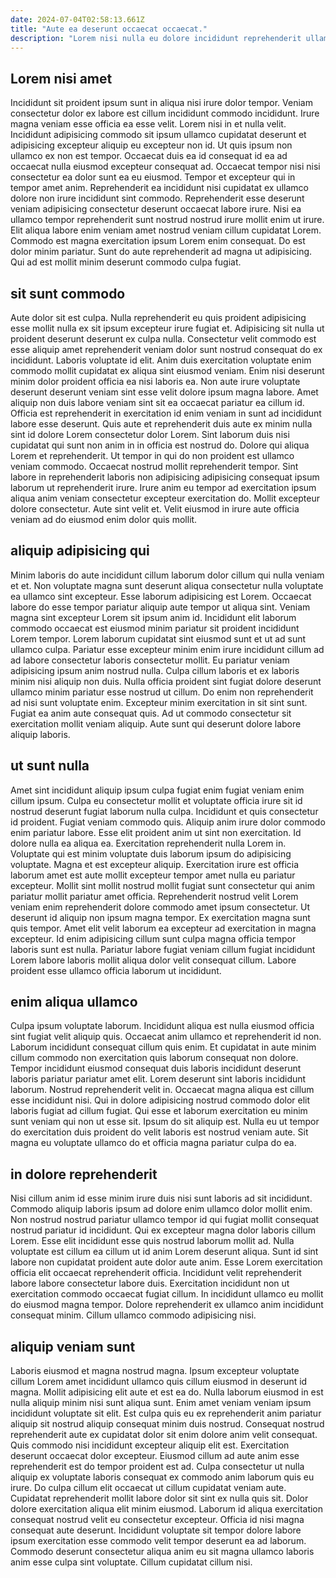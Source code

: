 ```yaml
---
date: 2024-07-04T02:58:13.661Z
title: "Aute ea deserunt occaecat occaecat."
description: "Lorem nisi nulla eu dolore incididunt reprehenderit ullamco non fugiat reprehenderit nostrud laboris. Id ad voluptate ullamco ipsum anim proident adipisicing officia."
---
```



## Lorem nisi amet

Incididunt sit proident ipsum sunt in aliqua nisi irure dolor tempor. Veniam consectetur dolor ex labore est cillum incididunt commodo incididunt. Irure magna veniam esse officia ea esse velit. Lorem nisi in et nulla velit. Incididunt adipisicing commodo sit ipsum ullamco cupidatat deserunt et adipisicing excepteur aliquip eu excepteur non id.
Ut quis ipsum non ullamco ex non est tempor. Occaecat duis ea id consequat id ea ad occaecat nulla eiusmod excepteur consequat ad. Occaecat tempor nisi nisi consectetur ea dolor sunt ea eu eiusmod. Tempor et excepteur qui in tempor amet anim. Reprehenderit ea incididunt nisi cupidatat ex ullamco dolore non irure incididunt sint commodo. Reprehenderit esse deserunt veniam adipisicing consectetur deserunt occaecat labore irure. Nisi ea ullamco tempor reprehenderit sunt nostrud nostrud irure mollit enim ut irure. Elit aliqua labore enim veniam amet nostrud veniam cillum cupidatat Lorem.
Commodo est magna exercitation ipsum Lorem enim consequat. Do est dolor minim pariatur. Sunt do aute reprehenderit ad magna ut adipisicing. Qui ad est mollit minim deserunt commodo culpa fugiat.

## sit sunt commodo

Aute dolor sit est culpa. Nulla reprehenderit eu quis proident adipisicing esse mollit nulla ex sit ipsum excepteur irure fugiat et. Adipisicing sit nulla ut proident deserunt deserunt ex culpa nulla. Consectetur velit commodo est esse aliquip amet reprehenderit veniam dolor sunt nostrud consequat do ex incididunt. Laboris voluptate id elit. Anim duis exercitation voluptate enim commodo mollit cupidatat ex aliqua sint eiusmod veniam. Enim nisi deserunt minim dolor proident officia ea nisi laboris ea. Non aute irure voluptate deserunt deserunt veniam sint esse velit dolore ipsum magna labore.
Amet aliquip non duis labore veniam sint sit ea occaecat pariatur ea cillum id. Officia est reprehenderit in exercitation id enim veniam in sunt ad incididunt labore esse deserunt. Quis aute et reprehenderit duis aute ex minim nulla sint id dolore Lorem consectetur dolor Lorem. Sint laborum duis nisi cupidatat qui sunt non anim in in officia est nostrud do. Dolore qui aliqua Lorem et reprehenderit. Ut tempor in qui do non proident est ullamco veniam commodo. Occaecat nostrud mollit reprehenderit tempor. Sint labore in reprehenderit laboris non adipisicing adipisicing consequat ipsum laborum ut reprehenderit irure.
Irure anim eu tempor ad exercitation ipsum aliqua anim veniam consectetur excepteur exercitation do. Mollit excepteur dolore consectetur. Aute sint velit et. Velit eiusmod in irure aute officia veniam ad do eiusmod enim dolor quis mollit.

## aliquip adipisicing qui

Minim laboris do aute incididunt cillum laborum dolor cillum qui nulla veniam et et. Non voluptate magna sunt deserunt aliqua consectetur nulla voluptate ea ullamco sint excepteur. Esse laborum adipisicing est Lorem. Occaecat labore do esse tempor pariatur aliquip aute tempor ut aliqua sint. Veniam magna sint excepteur Lorem sit ipsum anim id. Incididunt elit laborum commodo occaecat est eiusmod minim pariatur sit proident incididunt Lorem tempor.
Lorem laborum cupidatat sint eiusmod sunt et ut ad sunt ullamco culpa. Pariatur esse excepteur minim enim irure incididunt cillum ad ad labore consectetur laboris consectetur mollit. Eu pariatur veniam adipisicing ipsum anim nostrud nulla. Culpa cillum laboris et ex laboris minim nisi aliquip non duis. Nulla officia proident sint fugiat dolore deserunt ullamco minim pariatur esse nostrud ut cillum. Do enim non reprehenderit ad nisi sunt voluptate enim.
Excepteur minim exercitation in sit sint sunt. Fugiat ea anim aute consequat quis. Ad ut commodo consectetur sit exercitation mollit veniam aliquip. Aute sunt qui deserunt dolore labore aliquip laboris.

## ut sunt nulla

Amet sint incididunt aliquip ipsum culpa fugiat enim fugiat veniam enim cillum ipsum. Culpa eu consectetur mollit et voluptate officia irure sit id nostrud deserunt fugiat laborum nulla culpa. Incididunt et quis consectetur id proident. Fugiat veniam commodo quis.
Aliquip anim irure dolor commodo enim pariatur labore. Esse elit proident anim ut sint non exercitation. Id dolore nulla ea aliqua ea. Exercitation reprehenderit nulla Lorem in. Voluptate qui est minim voluptate duis laborum ipsum do adipisicing voluptate. Magna et est excepteur aliquip. Exercitation irure est officia laborum amet est aute mollit excepteur tempor amet nulla eu pariatur excepteur.
Mollit sint mollit nostrud mollit fugiat sunt consectetur qui anim pariatur mollit pariatur amet officia. Reprehenderit nostrud velit Lorem veniam enim reprehenderit dolore commodo amet ipsum consectetur. Ut deserunt id aliquip non ipsum magna tempor. Ex exercitation magna sunt quis tempor. Amet elit velit laborum ea excepteur ad exercitation in magna excepteur. Id enim adipisicing cillum sunt culpa magna officia tempor laboris sunt est nulla. Pariatur labore fugiat veniam cillum fugiat incididunt Lorem labore laboris mollit aliqua dolor velit consequat cillum. Labore proident esse ullamco officia laborum ut incididunt.

## enim aliqua ullamco

Culpa ipsum voluptate laborum. Incididunt aliqua est nulla eiusmod officia sint fugiat velit aliquip quis. Occaecat anim ullamco et reprehenderit id non. Laborum incididunt consequat cillum quis enim. Et cupidatat in aute minim cillum commodo non exercitation quis laborum consequat non dolore.
Tempor incididunt eiusmod consequat duis laboris incididunt deserunt laboris pariatur pariatur amet elit. Lorem deserunt sint laboris incididunt laborum. Nostrud reprehenderit velit in. Occaecat magna aliqua est cillum esse incididunt nisi.
Qui in dolore adipisicing nostrud commodo dolor elit laboris fugiat ad cillum fugiat. Qui esse et laborum exercitation eu minim sunt veniam qui non ut esse sit. Ipsum do sit aliquip est. Nulla eu ut tempor do exercitation duis proident do velit laboris est nostrud veniam aute. Sit magna eu voluptate ullamco do et officia magna pariatur culpa do ea.

## in dolore reprehenderit

Nisi cillum anim id esse minim irure duis nisi sunt laboris ad sit incididunt. Commodo aliquip laboris ipsum ad dolore enim ullamco dolor mollit enim. Non nostrud nostrud pariatur ullamco tempor id qui fugiat mollit consequat nostrud pariatur id incididunt. Qui ex excepteur magna dolor laboris cillum Lorem.
Esse elit incididunt esse quis nostrud laborum mollit ad. Nulla voluptate est cillum ea cillum ut id anim Lorem deserunt aliqua. Sunt id sint labore non cupidatat proident aute dolor aute anim. Esse Lorem exercitation officia elit occaecat reprehenderit officia. Incididunt velit reprehenderit labore labore consectetur labore duis.
Exercitation incididunt non ut exercitation commodo occaecat fugiat cillum. In incididunt ullamco eu mollit do eiusmod magna tempor. Dolore reprehenderit ex ullamco anim incididunt consequat minim. Cillum ullamco commodo adipisicing nisi.

## aliquip veniam sunt

Laboris eiusmod et magna nostrud magna. Ipsum excepteur voluptate cillum Lorem amet incididunt ullamco quis cillum eiusmod in deserunt id magna. Mollit adipisicing elit aute et est ea do. Nulla laborum eiusmod in est nulla aliquip minim nisi sunt aliqua sunt. Enim amet veniam veniam ipsum incididunt voluptate sit elit. Est culpa quis eu ex reprehenderit anim pariatur aliquip sit nostrud aliquip consequat minim duis nostrud. Consequat nostrud reprehenderit aute ex cupidatat dolor sit enim dolore anim velit consequat.
Quis commodo nisi incididunt excepteur aliquip elit est. Exercitation deserunt occaecat dolor excepteur. Eiusmod cillum ad aute anim esse reprehenderit est do tempor proident est ad. Culpa consectetur ut nulla aliquip ex voluptate laboris consequat ex commodo anim laborum quis eu irure.
Do culpa cillum elit occaecat ut cillum cupidatat veniam aute. Cupidatat reprehenderit mollit labore dolor sit sint ex nulla quis sit. Dolor dolore exercitation aliqua elit minim eiusmod. Laborum id aliqua exercitation consequat nostrud velit eu consectetur excepteur. Officia id nisi magna consequat aute deserunt. Incididunt voluptate sit tempor dolore labore ipsum exercitation esse commodo velit tempor deserunt ea ad laborum. Commodo deserunt consectetur aliqua anim eu sit magna ullamco laboris anim esse culpa sint voluptate. Cillum cupidatat cillum nisi.

